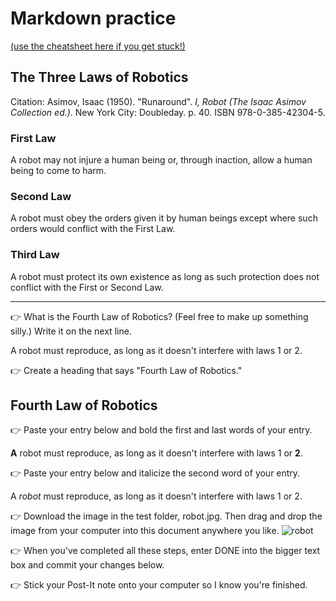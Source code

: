 # Markdown practice 

[(use the cheatsheet here if you get stuck!)](https://www.markdownguide.org/cheat-sheet/)

## The Three Laws of Robotics
Citation: Asimov, Isaac (1950). "Runaround". *I, Robot (The Isaac Asimov Collection ed.)*. New York City: Doubleday. p. 40. ISBN 978-0-385-42304-5.

### First Law
A robot may not injure a human being or, through inaction, allow a human being to come to harm.

### Second Law
A robot must obey the orders given it by human beings except where such orders would conflict with the First Law.

### Third Law
A robot must protect its own existence as long as such protection does not conflict with the First or Second Law.

___

👉 What is the Fourth Law of Robotics? (Feel free to make up something silly.) Write it on the next line.

A robot must reproduce, as long as it doesn't interfere with laws 1 or 2.

👉 Create a heading that says "Fourth Law of Robotics."

## Fourth Law of Robotics

👉 Paste your entry below and bold the first and last words of your entry.

**A** robot must reproduce, as long as it doesn't interfere with laws 1 or **2**.

👉 Paste your entry below and italicize the second word of your entry.

A *robot* must reproduce, as long as it doesn't interfere with laws 1 or 2.

👉 Download the image in the test folder, robot.jpg. Then drag and drop the image from your computer into this document anywhere you like.
![robot](https://user-images.githubusercontent.com/111812333/189771666-1b18729c-104d-426b-91ca-96889cd827ea.jpg)


👉 When you've completed all these steps, enter DONE into the bigger text box and commit your changes below.

👉 Stick your Post-It note onto your computer so I know you're finished.
